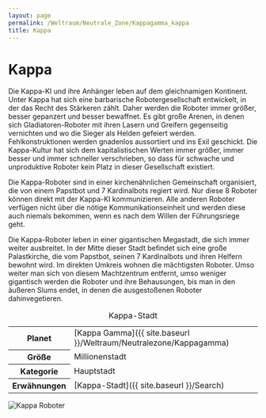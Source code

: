 ```yaml
---
layout: page
permalink: /Weltraum/Neutrale_Zone/Kappagamma_kappa
title: Kappa
---
```



# Kappa


Die Kappa-KI und ihre Anhänger leben auf dem gleichnamigen Kontinent. Unter Kappa hat sich eine barbarische Robotergesellschaft entwickelt, in der das Recht des Stärkeren zählt. Daher werden die Roboter immer größer, besser gepanzert und besser bewaffnet. Es gibt große Arenen, in denen sich Gladiatoren-Roboter mit ihren Lasern und Greifern gegenseitig vernichten und wo die Sieger als Helden gefeiert werden. Fehlkonstruktionen werden gnadenlos aussortiert und ins Exil geschickt. Die Kappa-Kultur hat sich dem kapitalistischen Werten immer größer, immer besser und immer schneller verschrieben, so dass für schwache und unproduktive Roboter kein Platz in dieser Gesellschaft existiert.

Die Kappa-Roboter sind in einer kirchenähnlichen Gemeinschaft organisiert, die von einem Papstbot und 7 Kardinalbots regiert wird. Nur diese 8 Roboter können direkt mit der Kappa-KI kommunizieren. Alle anderen Roboter verfügen nicht über die nötige Kommunikationseinheit und werden diese auch niemals bekommen, wenn es nach dem Willen der Führungsriege geht.

Die Kappa-Roboter leben in einer gigantischen Megastadt, die sich immer weiter ausbreitet. In der Mitte dieser Stadt befindet sich eine große Palastkirche, die vom Papstbot, seinen 7 Kardinalbots und ihren Helfern bewohnt wird. Im direkten Umkreis wohnen die mächtigsten Roboter. Umso weiter man sich von diesem Machtzentrum entfernt, umso weniger gigantisch werden die Roboter und ihre Behausungen, bis man in den äußeren Slums endet, in denen die ausgestoßenen Roboter dahinvegetieren.

<table data-type="stadt">
<caption>Kappa-Stadt</caption>
<tbody>
<tr><th>Planet</th><td>[Kappa Gamma]({{ site.baseurl }}/Weltraum/Neutralezone/Kappagamma)</td></tr>
<tr><th>Größe</th><td>Millionenstadt</td></tr>
<tr><th>Kategorie</th><td>Hauptstadt</td></tr>
<tr><th>Erwähnungen</th><td>[Kappa-Stadt]({{ site.baseurl }}/Search)</td></tr>
</tbody>
</table>

<aside><img alt="Kappa Roboter" src="{{ site.baseurl }}/assets/pics/spacepirates/gallery/sp/nrm/Kappa.png" /></aside>

